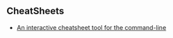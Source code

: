 ## CheatSheets
* [An interactive cheatsheet tool for the command-line](https://github.com/denisidoro/navi)
